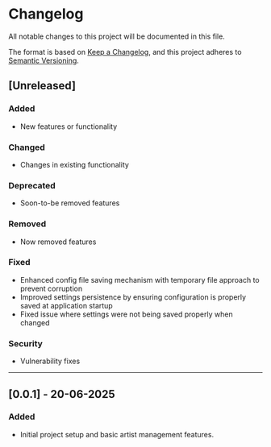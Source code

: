 # Changelog

All notable changes to this project will be documented in this file.

The format is based on [Keep a Changelog](https://keepachangelog.com/en/1.0.0/),
and this project adheres to [Semantic Versioning](https://semver.org/spec/v2.0.0.html).


## [Unreleased]

### Added
- New features or functionality

### Changed
- Changes in existing functionality

### Deprecated
- Soon-to-be removed features

### Removed
- Now removed features

### Fixed
- Enhanced config file saving mechanism with temporary file approach to prevent corruption
- Improved settings persistence by ensuring configuration is properly saved at application startup
- Fixed issue where settings were not being saved properly when changed

### Security
- Vulnerability fixes

---

## [0.0.1] - 20-06-2025

### Added
- Initial project setup and basic artist management features.
